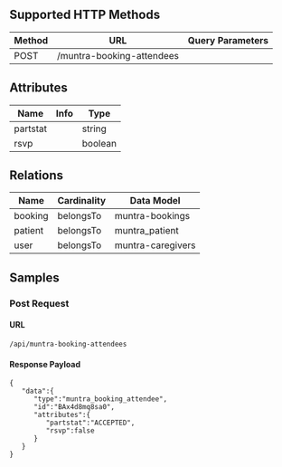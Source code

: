 ## Supported HTTP Methods

| Method | URL                       | Query Parameters |
| ------ | ------------------------- | ---------------- |
| POST   | /muntra-booking-attendees |                  |

## Attributes

| Name     | Info | Type    |
| -------- | ---- | ------- |
| partstat |      | string  |
| rsvp     |      | boolean |

## Relations

| Name    | Cardinality | Data Model        |
| ------- | ----------- | ----------------- |
| booking | belongsTo   | muntra-bookings   |
| patient | belongsTo   | muntra_patient    |
| user    | belongsTo   | muntra-caregivers |

## Samples

### Post Request

#### URL

```
/api/muntra-booking-attendees
```

#### Response Payload

```
{
   "data":{
      "type":"muntra_booking_attendee",
      "id":"BAx4d8mq8sa0",
      "attributes":{
         "partstat":"ACCEPTED",
         "rsvp":false
      }
   }
}
```
